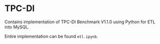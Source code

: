 # TPC-DI

Contains implementation of TPC-DI Benchmark V1.1.0 using Python for ETL into MySQL. 

Entire implementation can be found `etl.ipynb`.
